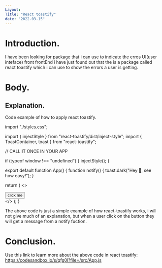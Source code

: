 ```yaml
---
Layout: 
Title: "React toastify"
date: "2022-03-15"
---
```


# Introduction.

I have been looking for package that i can use to indicate the erros UI(user inteface) front frontEnd i have just found out that the is a package called react toastify which i can use to show the errors a user is getting.

# Body.

## Explanation.

Code example of how to apply react toastify.

import "./styles.css";

import { injectStyle } from "react-toastify/dist/inject-style";
import { ToastContainer, toast } from "react-toastify";

// CALL IT ONCE IN YOUR APP

if (typeof window !== "undefined") {
  injectStyle();
}

export default function App() {
  function notify() {
    toast.dark("Hey 👋, see how easy!");
  }

  return (
    <>
      <div className="App">
        <div className="btn-group">
          <button className="btn" onClick={notify} id="animate.css">
            click me
          </button>
        </div>
      </div>
      <ToastContainer />
    </>
  );
}

The above code is just a simple example of how react-toastify works, i will not give much of an explanation, but when a user click on the button they will get a message from a notify fuction.  


# Conclusion.

Use this link to learn more about the above code in react toastify: https://codesandbox.io/s/qfg0l?file=/src/App.js
